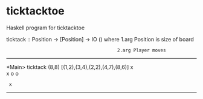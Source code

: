 # ticktacktoe
Haskell program for ticktacktoe

ticktack :: Position -> [Position] -> IO () where 1.arg Position is size of board
                                                  
                                             2.arg Player moves
                                                    
-----------------------------------------------------------------                                           
 *Main> ticktack (8,8) [(1,2),(3,4),(2,2),(4,7),(8,6)]
 x      
 x
   o
      o
        


     x                                                  
-----------------------------------------------------------------
